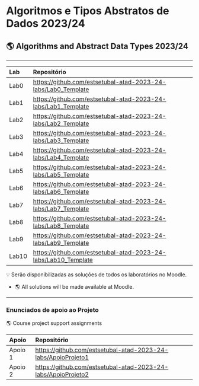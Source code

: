 # Algoritmos e Tipos Abstratos de Dados 2023/24
## 🌎 Algorithms and Abstract Data Types 2023/24

----

| Lab   | Repositório                                                    |
|:------|:---------------------------------------------------------------|
| Lab0  | https://github.com/estsetubal-atad-2023-24-labs/Lab0_Template  |
| Lab1  | https://github.com/estsetubal-atad-2023-24-labs/Lab1_Template  |
| Lab2  | https://github.com/estsetubal-atad-2023-24-labs/Lab2_Template  |
| Lab3  | https://github.com/estsetubal-atad-2023-24-labs/Lab3_Template  |
| Lab4  | https://github.com/estsetubal-atad-2023-24-labs/Lab4_Template  |
| Lab5  | https://github.com/estsetubal-atad-2023-24-labs/Lab5_Template  |
| Lab6  | https://github.com/estsetubal-atad-2023-24-labs/Lab6_Template  |
| Lab7  | https://github.com/estsetubal-atad-2023-24-labs/Lab7_Template  |
| Lab8  | https://github.com/estsetubal-atad-2023-24-labs/Lab8_Template  |
| Lab9  | https://github.com/estsetubal-atad-2023-24-labs/Lab9_Template  |
| Lab10 | https://github.com/estsetubal-atad-2023-24-labs/Lab10_Template |

:bulb: Serão disponibilizadas as soluções de todos os laboratórios no Moodle.

- 🌎 All solutions will be made available at Moodle.

----

### Enunciados de apoio ao Projeto

🌎 Course project support assignments

| Apoio   | Repositório                                                   |
|:--------|:--------------------------------------------------------------|
| Apoio 1 | https://github.com/estsetubal-atad-2023-24-labs/ApoioProjeto1 |
| Apoio 2 | https://github.com/estsetubal-atad-2023-24-labs/ApoioProjeto2 |
